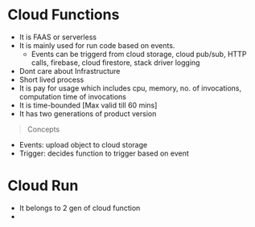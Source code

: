 # Cloud Functions

- It is FAAS or serverless 
- It is mainly used for run code based on events.
  - Events can be triggerd from cloud storage, cloud pub/sub, HTTP calls, firebase, cloud firestore, stack driver   logging
- Dont care about Infrastructure
- Short lived process
- It is pay for usage which includes cpu, memory, no. of invocations,   computation time of invocations
- It is time-bounded [Max valid till 60 mins] 
- It has two generations of product version
  
> Concepts
- Events: upload object to cloud storage
- Trigger: decides function to trigger based on event
  
# Cloud Run
- It belongs to 2 gen of cloud function
- 
